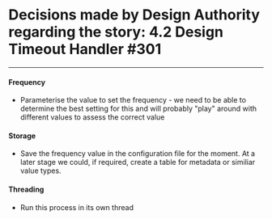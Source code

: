 # Decisions made by Design Authority regarding the story: 4.2 Design Timeout Handler #301
***

#### Frequency
* Parameterise the value to set the frequency - we need to be able to determine the best setting for this and will probably "play" around with different values to assess the correct value

#### Storage
* Save the frequency value in the configuration file for the moment. At a later stage we could, if required, create a table for metadata or similiar value types.

#### Threading
* Run this process in its own thread
